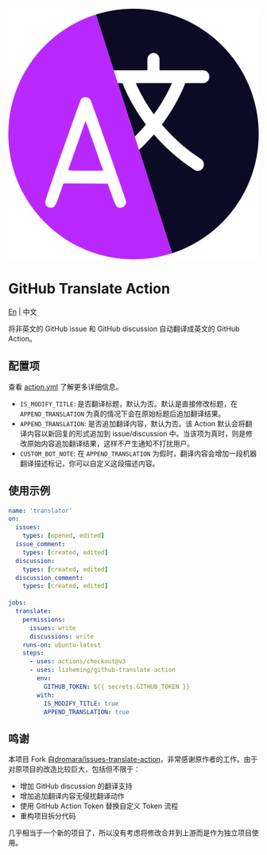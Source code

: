 ![](./assets/logo.svg)
# GitHub Translate Action  

[En](./README.md) | 中文

将非英文的 GitHub issue 和 GitHub discussion 自动翻译成英文的 GitHub Action。

## 配置项

查看 [action.yml](./action.yml) 了解更多详细信息。

- `IS_MODIFY_TITLE`: 是否翻译标题，默认为否。默认是直接修改标题，在 `APPEND_TRANSLATION` 为真的情况下会在原始标题后追加翻译结果。
- `APPEND_TRANSLATION`: 是否追加翻译内容，默认为否。该 Action 默认会将翻译内容以新回复的形式追加到 issue/discussion 中。当该项为真时，则是修改原始内容追加翻译结果，这样不产生通知不打扰用户。
- `CUSTOM_BOT_NOTE`: 在 `APPEND_TRANSLATION` 为假时，翻译内容会增加一段机器翻译描述标记，你可以自定义这段描述内容。

## 使用示例

````yml
name: 'translator'
on:
  issues:
    types: [opened, edited]
  issue_comment:
    types: [created, edited]
  discussion: 
    types: [created, edited]
  discussion_comment:
    types: [created, edited]

jobs:
  translate:
    permissions:
      issues: write
      discussions: write
    runs-on: ubuntu-latest
    steps:
      - uses: actions/checkout@v3
      - uses: lizheming/github-translate-action
        env: 
          GITHUB_TOKEN: ${{ secrets.GITHUB_TOKEN }}
        with:
          IS_MODIFY_TITLE: true
          APPEND_TRANSLATION: true
````

## 鸣谢

本项目 Fork 自[dromara/issues-translate-action](https://github.com/dromara/issues-translate-action)，非常感谢原作者的工作。由于对原项目的改造比较巨大，包括但不限于：

- 增加 GitHub discussion 的翻译支持
- 增加追加翻译内容无侵扰翻译动作
- 使用 GitHub Action Token 替换自定义 Token 流程
- 重构项目拆分代码

几乎相当于一个新的项目了，所以没有考虑将修改合并到上游而是作为独立项目使用。

